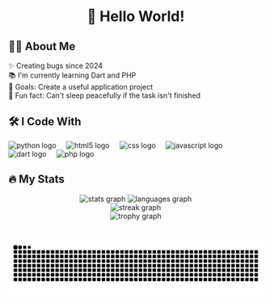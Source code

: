 <h1 align="center">👋 Hello World!</h1>

###

<h2 align="left">👩‍💻 About Me</h2>

<p align="left">
  ✨ Creating bugs since 2024 <br>
  📚 I'm currently learning Dart and PHP <br>
  🎯 Goals: Create a useful application project <br>
  🎲 Fun fact: Can't sleep peacefully if the task isn't finished
</p>

###

<h2 align="left">🛠 I Code With</h2>

<div align="left">
  <img src="https://cdn.jsdelivr.net/gh/devicons/devicon/icons/python/python-original.svg" height="40" alt="python logo"  />
  <img width="12" />
  <img src="https://cdn.jsdelivr.net/gh/devicons/devicon/icons/html5/html5-original.svg" height="40" alt="html5 logo"  />
  <img width="12" />
  <img src="https://cdn.jsdelivr.net/gh/devicons/devicon/icons/css3/css3-original.svg" height="40" alt="css logo"  />
  <img width="12" />
  <img src="https://cdn.jsdelivr.net/gh/devicons/devicon/icons/javascript/javascript-original.svg" height="40" alt="javascript logo"  />
  <img width="12" />
  <img src="https://cdn.jsdelivr.net/gh/devicons/devicon/icons/dart/dart-original.svg" height="40" alt="dart logo"  />
  <img width="12" />
  <img src="https://cdn.jsdelivr.net/gh/devicons/devicon/icons/php/php-original.svg" height="40" alt="php logo"  />
</div>

###

<h2 align="left">🔥 My Stats</h2>

<div align="center">
  <img src="https://github-readme-stats.vercel.app/api?username=Rukadevata&show_icons=true&theme=dracula&count_private=true" height="150" alt="stats graph" />
  <img src="https://github-readme-stats.vercel.app/api/top-langs?username=Rukadevata&layout=compact&theme=dracula&langs_count=6" height="150" alt="languages graph" />
</div>

<div align="center">
  <img src="https://streak-stats.demolab.com?user=Rukadevata&theme=dracula&hide_border=false&border_radius=5" height="180" alt="streak graph" />
</div>

<div align="center">
  <img src="https://github-profile-trophy.vercel.app?username=Rukadevata&theme=dracula&row=1&margin-w=8&margin-h=8" height="150" alt="trophy graph" />
</div>

###

<br clear="both">

<img src="https://raw.githubusercontent.com/rukadevata/rukadevata/output/snake.svg" alt="Snake animation" />

###